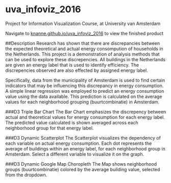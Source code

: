 # uva_infoviz_2016
Project for Information Visualization Course, at University van Amsterdam  

Navigate to [knanne.github.io/uva_infoviz_2016](https://knanne.github.io/uva_infoviz_2016) to view the finished product  

##Description
Research has shown that there are discrepancies between the expected theoretical and actual energy consompution of households in the Netherlands. This project is a demonstration of analysis methods that can be used to explore these discrepencies. All buildings in the Netherlands are given an energy label that is used to identify efficiency. The discrepencies observed are also effected by assigned energy label.  

Specifically, data from the municipality of Amsterdam is used to find certain indicators that may be influencing this discrepancy in energy consumption. A simple linear regression was employed to predict an energy consumption value using the data available. This prediction is calculated on the average values for each neighborhood grouping (buurtcombinatie) in Amsterdam.  

###D3 Triple Bar Chart
The Bar Chart emphasizes the discrepency between actual and theoretical values for energy consumption for each energy label. The predicted value calculated is shown averaged across each neighborhood group for that energy label.  

###D3 Dynamic Scatterplot
The Scatterplot visualizes the dependency of each variable on actual energy consumption. Each dot represents the average of buildings within an energy label, for each neighborhood group in Amsterdam. Select a different variable to visualize it on the graph.  

###D3 Dynamic Google Map Choropleth
The Map shows neighborhood groups (buurtcombinatie) colored by the average building value, selected from the dropdown.  